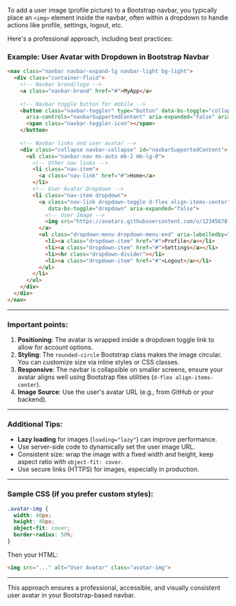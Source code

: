 To add a user image (profile picture) to a Bootstrap navbar, you typically place an `<img>` element inside the navbar, often within a dropdown to handle actions like profile, settings, logout, etc.

Here's a professional approach, including best practices:

### Example: User Avatar with Dropdown in Bootstrap Navbar

```html
<nav class="navbar navbar-expand-lg navbar-light bg-light">
  <div class="container-fluid">
    <!-- Navbar brand/logo -->
    <a class="navbar-brand" href="#">MyApp</a>
    
    <!-- Navbar toggle button for mobile -->
    <button class="navbar-toggler" type="button" data-bs-toggle="collapse" data-bs-target="#navbarSupportedContent" 
      aria-controls="navbarSupportedContent" aria-expanded="false" aria-label="Toggle navigation">
      <span class="navbar-toggler-icon"></span>
    </button>
    
    <!-- Navbar links and user avatar -->
    <div class="collapse navbar-collapse" id="navbarSupportedContent">
      <ul class="navbar-nav ms-auto mb-2 mb-lg-0">
        <!-- Other nav links -->
        <li class="nav-item">
          <a class="nav-link" href="#">Home</a>
        </li>
        <!-- User Avatar Dropdown -->
        <li class="nav-item dropdown">
          <a class="nav-link dropdown-toggle d-flex align-items-center" href="#" id="userDropdown" role="button" 
             data-bs-toggle="dropdown" aria-expanded="false">
            <!-- User Image -->
            <img src="https://avatars.githubusercontent.com/u/12345678?v=4" alt="User Avatar" class="rounded-circle" style="width:40px; height:40px; object-fit:cover;">
          </a>
          <ul class="dropdown-menu dropdown-menu-end" aria-labelledby="userDropdown">
            <li><a class="dropdown-item" href="#">Profile</a></li>
            <li><a class="dropdown-item" href="#">Settings</a></li>
            <li><hr class="dropdown-divider"></li>
            <li><a class="dropdown-item" href="#">Logout</a></li>
          </ul>
        </li>
      </ul>
    </div>
  </div>
</nav>
```

---

### Important points:

1. **Positioning**: The avatar is wrapped inside a dropdown toggle link to allow for account options.
2. **Styling**: The `rounded-circle` Bootstrap class makes the image circular. You can customize size via inline styles or CSS classes.
3. **Responsive**: The navbar is collapsible on smaller screens, ensure your avatar aligns well using Bootstrap flex utilities (`d-flex align-items-center`).
4. **Image Source**: Use the user's avatar URL (e.g., from GitHub or your backend).

---

### Additional Tips:

- **Lazy loading** for images (`loading="lazy"`) can improve performance.
- Use server-side code to dynamically set the user image URL.
- Consistent size: wrap the image with a fixed width and height, keep aspect ratio with `object-fit: cover`.
- Use secure links (HTTPS) for images, especially in production.

---

### Sample CSS (if you prefer custom styles):

```css
.avatar-img {
  width: 40px;
  height: 40px;
  object-fit: cover;
  border-radius: 50%;
}
```

Then your HTML:

```html
<img src="..." alt="User Avatar" class="avatar-img">
```

---

This approach ensures a professional, accessible, and visually consistent user avatar in your Bootstrap-based navbar.